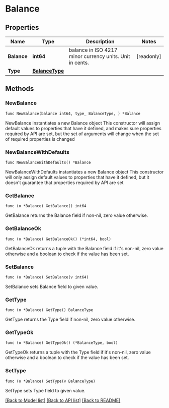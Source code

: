 # Balance

## Properties

Name | Type | Description | Notes
------------ | ------------- | ------------- | -------------
**Balance** | **int64** | balance in ISO 4217 minor currency units. Unit in cents. | [readonly] 
**Type** | [**BalanceType**](BalanceType.md) |  | 

## Methods

### NewBalance

`func NewBalance(balance int64, type_ BalanceType, ) *Balance`

NewBalance instantiates a new Balance object
This constructor will assign default values to properties that have it defined,
and makes sure properties required by API are set, but the set of arguments
will change when the set of required properties is changed

### NewBalanceWithDefaults

`func NewBalanceWithDefaults() *Balance`

NewBalanceWithDefaults instantiates a new Balance object
This constructor will only assign default values to properties that have it defined,
but it doesn't guarantee that properties required by API are set

### GetBalance

`func (o *Balance) GetBalance() int64`

GetBalance returns the Balance field if non-nil, zero value otherwise.

### GetBalanceOk

`func (o *Balance) GetBalanceOk() (*int64, bool)`

GetBalanceOk returns a tuple with the Balance field if it's non-nil, zero value otherwise
and a boolean to check if the value has been set.

### SetBalance

`func (o *Balance) SetBalance(v int64)`

SetBalance sets Balance field to given value.


### GetType

`func (o *Balance) GetType() BalanceType`

GetType returns the Type field if non-nil, zero value otherwise.

### GetTypeOk

`func (o *Balance) GetTypeOk() (*BalanceType, bool)`

GetTypeOk returns a tuple with the Type field if it's non-nil, zero value otherwise
and a boolean to check if the value has been set.

### SetType

`func (o *Balance) SetType(v BalanceType)`

SetType sets Type field to given value.



[[Back to Model list]](../../README.md#documentation-for-models) [[Back to API list]](../../README.md#documentation-for-api-endpoints) [[Back to README]](../../README.md)


